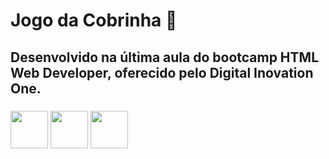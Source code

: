 # Jogo da Cobrinha 🐍

## Desenvolvido na última aula do bootcamp HTML Web Developer, oferecido pelo Digital Inovation One.

### <img width="60px" src="https://cdn.jsdelivr.net/gh/devicons/devicon/icons/javascript/javascript-original.svg" /> <img width="60px" src="https://cdn.jsdelivr.net/gh/devicons/devicon/icons/css3/css3-original.svg" /> <img width="60px" src="https://cdn.jsdelivr.net/gh/devicons/devicon/icons/html5/html5-original.svg" />


